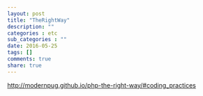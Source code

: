```yaml
---
layout: post
title: "TheRightWay"
description: ""
categories : etc
sub_categories : ""
date: 2016-05-25
tags: []
comments: true
share: true
---
```


http://modernpug.github.io/php-the-right-way/#coding_practices

